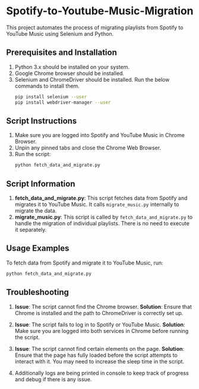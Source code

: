 # Spotify-to-Youtube-Music-Migration

This project automates the process of migrating playlists from Spotify to YouTube Music using Selenium and Python.

## Prerequisites and Installation

1. Python 3.x should be installed on your system.
2. Google Chrome browser should be installed.
3. Selenium and ChromeDriver should be installed. Run the below commands to install them.
   ```bash
   pip install selenium --user
   pip install webdriver-manager --user
   ```


## Script Instructions

1. Make sure you are logged into Spotify and YouTube Music in Chrome Browser.
2. Unpin any pinned tabs and close the Chrome Web Browser.
3. Run the script:
   ```bash
   python fetch_data_and_migrate.py
   ```

## Script Information

1. **fetch_data_and_migrate.py**: This script fetches data from Spotify and migrates it to YouTube Music. It calls `migrate_music.py` internally to migrate the data.
2. **migrate_music.py**: This script is called by `fetch_data_and_migrate.py` to handle the migration of individual playlists. There is no need to execute it separately.

## Usage Examples

To fetch data from Spotify and migrate it to YouTube Music, run:
```bash
python fetch_data_and_migrate.py
```

## Troubleshooting

1. **Issue**: The script cannot find the Chrome browser.
   **Solution**: Ensure that Chrome is installed and the path to ChromeDriver is correctly set up.

2. **Issue**: The script fails to log in to Spotify or YouTube Music.
   **Solution**: Make sure you are logged into both services in Chrome before running the script.

3. **Issue**: The script cannot find certain elements on the page.
   **Solution**: Ensure that the page has fully loaded before the script attempts to interact with it. You may need to increase the sleep time in the script.
4. Additionally logs are being printed in console to keep track of progress and debug if there is any issue.